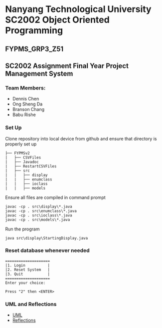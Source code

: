 # Nanyang Technological University SC2002 Object Oriented Programming
## FYPMS_GRP3_Z51

## SC2002 Assignment Final Year Project Management System
### Team Members: 
- Dennis Chen
- Ong Sheng Da
- Branson Chang
- Babu Rishe 

### Set Up
Clone repository into local device from github and ensure that directory is properly set up
```
├── FYPMSv2   
|   ├── CSVFiles
|   ├── Javadoc
|   ├── RestartCSVFiles
|   ├── src
|   |   ├── display
|   |   ├── enumclass
|   |   ├── ioclass
|   |   ├── models
```

Ensure all files are compiled in command prompt
```
javac -cp . src\display\*.java
javac -cp . src\enumclass\*.java
javac -cp . src\ioclass\*.java
javac -cp . src\models\*.java
```

Run the program
``` 
java src\display\StartingDisplay.java
```


### Reset database whenever needed
``` 
====================
|1. Login          |
|2. Reset System   |
|3. Quit           |
====================
Enter your choice: 
```

`Press "2" then <ENTER>`

### UML and Reflections
- [UML](https://github.com/DennisDCCH/2002-FYPMS/blob/main/FYPMS%20UML%20Diagram.vpp)
- [Reflections]()
